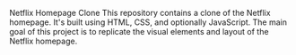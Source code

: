 Netflix Homepage Clone
This repository contains a clone of the Netflix homepage. It's built using HTML, CSS, and optionally JavaScript. The main goal of this project is to replicate the visual elements and layout of the Netflix homepage.
